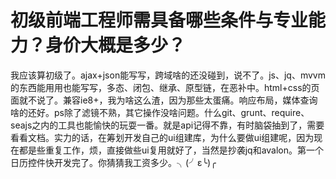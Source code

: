 # 初级前端工程师需具备哪些条件与专业能力？身价大概是多少？

我应该算初级了。ajax+json能写写，跨域啥的还没碰到，说不了。js、jq、mvvm的东西能用用也能写写，多态、闭包、继承、原型链，在恶补中。html+css的页面就不说了。兼容ie8+，我为啥这么渣，因为那些太蛋痛。响应布局，媒体查询啥的还好。ps除了滤镜不熟，其它操作没啥问题。什么git、grunt、require、seajs之内的工具也能愉快的玩耍一番。就是api记得不靠，有时脑袋抽到了，需要看看文档。实力的话，在筹划开发自己的ui组建库，为什么要做ui组建呢，因为现在都是些重复工作，烦，直接做些ui复用就好了，当然是抄袭jq和avalon。第一个日历控件快开发完了。你猜猜我工资多少。╮(╯ε╰)╭
